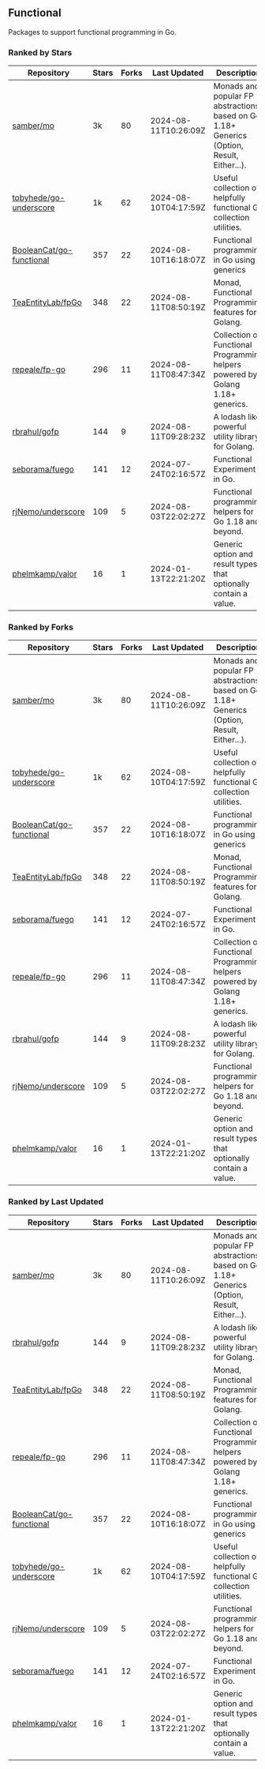 ## Functional

Packages to support functional programming in Go.

### Ranked by Stars

| Repository | Stars | Forks | Last Updated | Description | 
|------------|-------|-------|--------------|-------------|
| [samber/mo](https://github.com/samber/mo) | 3k | 80 | 2024-08-11T10:26:09Z |  Monads and popular FP abstractions, based on Go 1.18+ Generics (Option, Result, Either...). |
| [tobyhede/go-underscore](https://github.com/tobyhede/go-underscore) | 1k | 62 | 2024-08-10T04:17:59Z |  Useful collection of helpfully functional Go collection utilities. |
| [BooleanCat/go-functional](https://github.com/BooleanCat/go-functional) | 357 | 22 | 2024-08-10T16:18:07Z |  Functional programming in Go using generics |
| [TeaEntityLab/fpGo](https://github.com/TeaEntityLab/fpGo) | 348 | 22 | 2024-08-11T08:50:19Z |  Monad, Functional Programming features for Golang. |
| [repeale/fp-go](https://github.com/repeale/fp-go) | 296 | 11 | 2024-08-11T08:47:34Z |  Collection of Functional Programming helpers powered by Golang 1.18+ generics. |
| [rbrahul/gofp](https://github.com/rbrahul/gofp) | 144 | 9 | 2024-08-11T09:28:23Z |  A lodash like powerful utility library for Golang. |
| [seborama/fuego](https://github.com/seborama/fuego) | 141 | 12 | 2024-07-24T02:16:57Z |  Functional Experiment in Go. |
| [rjNemo/underscore](https://github.com/rjNemo/underscore) | 109 | 5 | 2024-08-03T22:02:27Z |  Functional programming helpers for Go 1.18 and beyond. |
| [phelmkamp/valor](https://github.com/phelmkamp/valor) | 16 | 1 | 2024-01-13T22:21:20Z |  Generic option and result types that optionally contain a value. |

### Ranked by Forks

| Repository | Stars | Forks | Last Updated | Description | 
|------------|-------|-------|--------------|-------------|
| [samber/mo](https://github.com/samber/mo) | 3k | 80 | 2024-08-11T10:26:09Z |  Monads and popular FP abstractions, based on Go 1.18+ Generics (Option, Result, Either...). |
| [tobyhede/go-underscore](https://github.com/tobyhede/go-underscore) | 1k | 62 | 2024-08-10T04:17:59Z |  Useful collection of helpfully functional Go collection utilities. |
| [BooleanCat/go-functional](https://github.com/BooleanCat/go-functional) | 357 | 22 | 2024-08-10T16:18:07Z |  Functional programming in Go using generics |
| [TeaEntityLab/fpGo](https://github.com/TeaEntityLab/fpGo) | 348 | 22 | 2024-08-11T08:50:19Z |  Monad, Functional Programming features for Golang. |
| [seborama/fuego](https://github.com/seborama/fuego) | 141 | 12 | 2024-07-24T02:16:57Z |  Functional Experiment in Go. |
| [repeale/fp-go](https://github.com/repeale/fp-go) | 296 | 11 | 2024-08-11T08:47:34Z |  Collection of Functional Programming helpers powered by Golang 1.18+ generics. |
| [rbrahul/gofp](https://github.com/rbrahul/gofp) | 144 | 9 | 2024-08-11T09:28:23Z |  A lodash like powerful utility library for Golang. |
| [rjNemo/underscore](https://github.com/rjNemo/underscore) | 109 | 5 | 2024-08-03T22:02:27Z |  Functional programming helpers for Go 1.18 and beyond. |
| [phelmkamp/valor](https://github.com/phelmkamp/valor) | 16 | 1 | 2024-01-13T22:21:20Z |  Generic option and result types that optionally contain a value. |

### Ranked by Last Updated

| Repository | Stars | Forks | Last Updated | Description | 
|------------|-------|-------|--------------|-------------|
| [samber/mo](https://github.com/samber/mo) | 3k | 80 | 2024-08-11T10:26:09Z |  Monads and popular FP abstractions, based on Go 1.18+ Generics (Option, Result, Either...). |
| [rbrahul/gofp](https://github.com/rbrahul/gofp) | 144 | 9 | 2024-08-11T09:28:23Z |  A lodash like powerful utility library for Golang. |
| [TeaEntityLab/fpGo](https://github.com/TeaEntityLab/fpGo) | 348 | 22 | 2024-08-11T08:50:19Z |  Monad, Functional Programming features for Golang. |
| [repeale/fp-go](https://github.com/repeale/fp-go) | 296 | 11 | 2024-08-11T08:47:34Z |  Collection of Functional Programming helpers powered by Golang 1.18+ generics. |
| [BooleanCat/go-functional](https://github.com/BooleanCat/go-functional) | 357 | 22 | 2024-08-10T16:18:07Z |  Functional programming in Go using generics |
| [tobyhede/go-underscore](https://github.com/tobyhede/go-underscore) | 1k | 62 | 2024-08-10T04:17:59Z |  Useful collection of helpfully functional Go collection utilities. |
| [rjNemo/underscore](https://github.com/rjNemo/underscore) | 109 | 5 | 2024-08-03T22:02:27Z |  Functional programming helpers for Go 1.18 and beyond. |
| [seborama/fuego](https://github.com/seborama/fuego) | 141 | 12 | 2024-07-24T02:16:57Z |  Functional Experiment in Go. |
| [phelmkamp/valor](https://github.com/phelmkamp/valor) | 16 | 1 | 2024-01-13T22:21:20Z |  Generic option and result types that optionally contain a value. |

